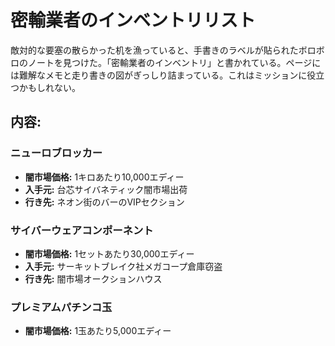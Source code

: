 # 密輸業者のインベントリリスト

敵対的な要塞の散らかった机を漁っていると、手書きのラベルが貼られたボロボロのノートを見つけた。「密輸業者のインベントリ」と書かれている。ページには難解なメモと走り書きの図がぎっしり詰まっている。これはミッションに役立つかもしれない。

## 内容:

### **ニューロブロッカー**

- **闇市場価格:** 1キロあたり10,000エディー
- **入手元:** 台芯サイバネティック闇市場出荷
- **行き先:** ネオン街のバーのVIPセクション

### **サイバーウェアコンポーネント**

- **闇市場価格:** 1セットあたり30,000エディー
- **入手元:** サーキットブレイク社メガコープ倉庫窃盗
- **行き先:** 闇市場オークションハウス

### **プレミアムパチンコ玉**

- **闇市場価格:** 1玉あたり5,000エディー

